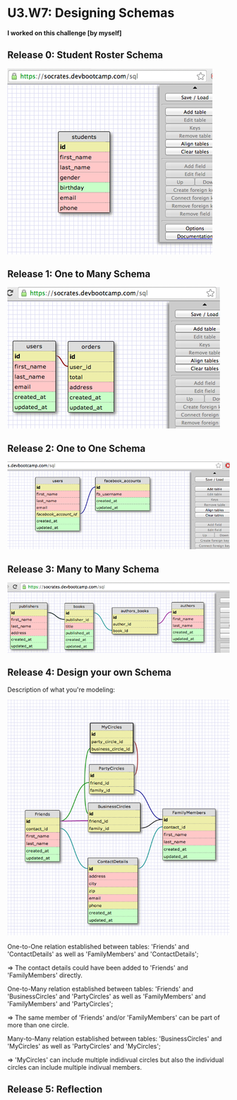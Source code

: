 # U3.W7: Designing Schemas


#### I worked on this challenge [by myself]


## Release 0: Student Roster Schema
<!-- display your image inline here -->
![student_roster](https://github.com/ckammerl/phase_0_unit_3/blob/master/week_7/imgs/student_roster_schema.jpg?raw=true)

## Release 1: One to Many Schema
<!-- display your image inline here -->
![one_many](https://github.com/ckammerl/phase_0_unit_3/blob/master/week_7/imgs/one_to_many.png?raw=true)

## Release 2: One to One Schema
<!-- display your image inline here -->
![one_one](https://github.com/ckammerl/phase_0_unit_3/blob/master/week_7/imgs/one_to_one.jpg?raw=true)

## Release 3: Many to Many Schema
<!-- display your image inline here -->
![many_many](https://github.com/ckammerl/phase_0_unit_3/blob/master/week_7/imgs/many_to_many.png?raw=true)

## Release 4: Design your own Schema
Description of what you're modeling: 

![my_schema](https://github.com/ckammerl/phase_0_unit_3/blob/master/week_7/imgs/my_schema.jpg?raw=true)

One-to-One relation established between tables: 
'Friends' and 'ContactDetails' as well as 
'FamilyMembers' and 'ContactDetails'; 

=> The contact details could have been added to 'Friends' and 'FamilyMembers' directly.


One-to-Many relation established between tables: 
'Friends' and 'BusinessCircles' and 'PartyCircles' as well as 
'FamilyMembers' and 'FamilyMembers' and 'PartyCircles';

=> The same member of 'Friends' and/or 'FamilyMembers' can be part of more than one circle.


Many-to-Many relation established between tables:
'BusinessCircles' and 'MyCircles' as well as
'PartyCircles' and 'MyCircles';

=> 'MyCircles' can include multiple indidivual circles but also the individual circles can include multiple indivual members.

<!-- display your one-to-one image inline here -->
<!-- display your many-to-many image inline here -->

## Release 5: Reflection
